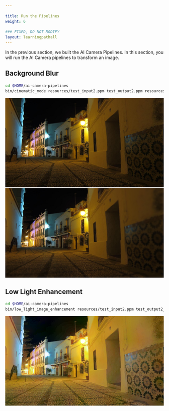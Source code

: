 ```yaml
---

title: Run the Pipelines
weight: 6

### FIXED, DO NOT MODIFY
layout: learningpathall
---
```


In the previous section, we built the AI Camera Pipelines. In this section, you will run the AI Camera pipelines to transform an image.

## Background Blur

```BASH
cd $HOME/ai-camera-pipelines
bin/cinematic_mode resources/test_input2.ppm test_output2.ppm resources/depth_and_saliency_v3_2_assortedv2_w_augment_mobilenetv2_int8_only_ptq.tflite
```

![example image alt-text#center](test_input2.png "Figure 3: Original picture")
![example image alt-text#center](test_output2.png "Figure 4: Picture with blur applied")

## Low Light Enhancement

```BASH
cd $HOME/ai-camera-pipelines
bin/low_light_image_enhancement resources/test_input2.ppm test_output2_lime.ppm resources/HDRNetLIME_lr_coeffs_v1_1_0_mixed_low_light_perceptual_l2_loss_int8_only_ptq.tflite
```

![example image alt-text#center](test_output2_lime.png "Figure 5: Picture with low light enhancement applied")